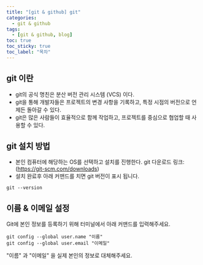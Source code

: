```yaml
---
title: "[git & github] git"
categories:
  - git & github
tags:
  - [git & github, blog]
toc: true
toc_sticky: true
toc_label: "목차"
---
```


## git 이란

+ git의 공식 명친은  분산 버전 관리 시스템 (VCS) 이다.
+ git을 통해 개발자들은 프로젝트의 변경 사항을 기록하고, 특정 시점의 버전으로 언제든 돌아갈 수 있다.
+ git은 많은 사람들이 효율적으로 함께 작업하고, 프로젝트를 중심으로 협업할 때 사용할 수 있다.

## git 설치 방법
+ 본인 컴퓨터에 해당하는 OS를 선택하고 설치를 진행한다.
git 다운로드 링크: (https://git-scm.com/downloads)
+ 설치 완료후 아래 커맨드를 치면 git 버전이 표시 됩니다.
~~~
git --version
~~~

## 이름 & 이메일 설정
Git에 본인 정보를 등록하기 위해 터미널에서 아래 커맨드를 입력해주세요.
~~~
git config --global user.name "이름"  
git config --global user.email "이메일"
~~~

"이름" 과 "이메일" 을 실제 본인의 정보로 대체해주세요.
